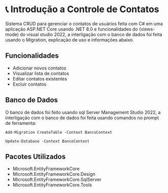 # 📞 Introdução a Controle de Contatos

Sistema CRUD para gerenciar o contatos de usuários feita com C# em uma aplicação ASP.NET Core usando .NET 8.0 e funcionalidades do (views-mode) do visual studio 2022, a interligação com o banco de dados foi feita usando o Migration, explicação de uso e informações abaixo.

## Funcionalidades

- Adicionar novos contatos
- Visualizar lista de contatos
- Editar contatos existentes
- Excluir contatos

## Banco de Dados

O banco de dados foi feito usando sql Server Management Studio 2022, a interligação com o banco de dados foi feita usando comandos no prompt de ferramenta: 
```
Add-Migration CreateTable -Context BancoContext
```
```
Update-Database -Context BancoContext
```

## Pacotes Utilizados

- Microsoft.EntityFrameworkCore
- Microsoft.EntityFrameworkCore.Design
- Microsoft.EntityFrameworkCore.SqlServer
- Microsoft.EntityFrameworkCore.Tools
